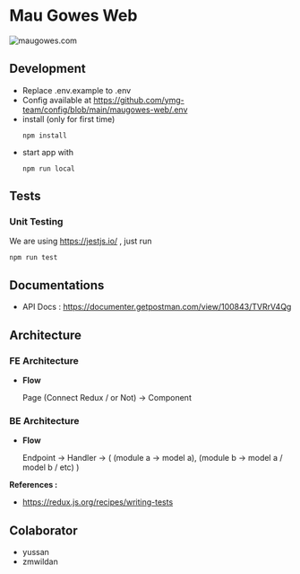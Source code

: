 # Mau Gowes Web

![maugowes.com](https://i.ibb.co/H24fYQh/Screen-Shot-2020-11-07-at-13-49-07.png)

## Development

- Replace .env.example to .env
- Config available at https://github.com/ymg-team/config/blob/main/maugowes-web/.env
- install (only for first time)
  ```
  npm install
  ```
- start app with
  ```
  npm run local
  ```

## Tests

### Unit Testing

We are using https://jestjs.io/ , just run

```
npm run test
```

## Documentations

- API Docs : https://documenter.getpostman.com/view/100843/TVRrV4Qg

## Architecture

### FE Architecture

- **Flow**

  Page (Connect Redux / or Not) -> Component

### BE Architecture

- **Flow**

  Endpoint -> Handler -> ( (module a -> model a), (module b -> model a / model b / etc) )

**References :**

- https://redux.js.org/recipes/writing-tests

## Colaborator

- yussan
- zmwildan
